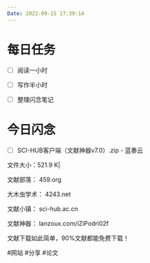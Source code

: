 ```yaml
---
Date: 2022-09-15 17:39:14
---
```


# 每日任务
- [ ] 阅读一小时
- [ ] 写作半小时
- [ ] 整理闪念笔记


# 今日闪念
- [ ] SCI-HUB客户端（文献神器v7.0）.zip - 蓝奏云

文件大小：521.9 K|

  

文献部落： 459.org

  

大木虫学术： 4243.net

  

文献小镇： sci-hub.ac.cn

  

文献神器： lanzoux.com/iZiPodri02f

  

文献下载如此简单，90%文献都能免费下载！

#网站 #分享 #论文




